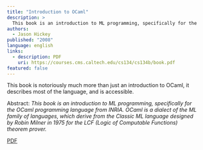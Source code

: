 ```yaml
---
title: "Introduction to OCaml"
description: >
  This book is an introduction to ML programming, specifically for the OCaml programming language from INRIA. OCaml is a dialect of the ML family of languages, which derive from the Classic ML language designed by Robin Milner in 1975 for the LCF (Logic of Computable Functions) theorem prover.
authors:
  - Jason Hickey
published: "2008"
language: english
links:
  - description: PDF
    uri: https://courses.cms.caltech.edu/cs134/cs134b/book.pdf
featured: false
---
```


This book is notoriously much more than just an introduction to OCaml,
it describes most of the language, and is accessible.

Abstract: *This book is an introduction to ML programming, specifically for the OCaml programming language from INRIA. OCaml is a dialect of the ML family of languages, which derive from the Classic ML language designed by Robin Milner in 1975 for the LCF (Logic of Computable Functions) theorem prover.*

[PDF](https://courses.cms.caltech.edu/cs134/cs134b/book.pdf)
